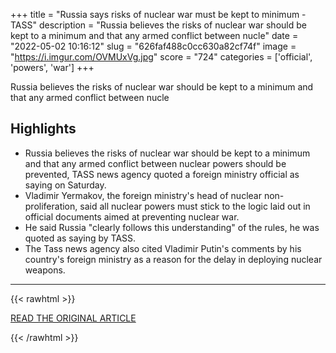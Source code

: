 +++
title = "Russia says risks of nuclear war must be kept to minimum -TASS"
description = "Russia believes the risks of nuclear war should be kept to a minimum and that any armed conflict between nucle"
date = "2022-05-02 10:16:12"
slug = "626faf488c0cc630a82cf74f"
image = "https://i.imgur.com/OVMUxVg.jpg"
score = "724"
categories = ['official', 'powers', 'war']
+++

Russia believes the risks of nuclear war should be kept to a minimum and that any armed conflict between nucle

## Highlights

- Russia believes the risks of nuclear war should be kept to a minimum and that any armed conflict between nuclear powers should be prevented, TASS news agency quoted a foreign ministry official as saying on Saturday.
- Vladimir Yermakov, the foreign ministry's head of nuclear non-proliferation, said all nuclear powers must stick to the logic laid out in official documents aimed at preventing nuclear war.
- He said Russia "clearly follows this understanding" of the rules, he was quoted as saying by TASS.
- The Tass news agency also cited Vladimir Putin's comments by his country's foreign ministry as a reason for the delay in deploying nuclear weapons.

---

{{< rawhtml >}}
  <p class="article-category">
    <a target="_blank" href="https://m.jpost.com/breaking-news/article-705532">READ THE ORIGINAL ARTICLE</a>
  </p>
{{< /rawhtml >}}
